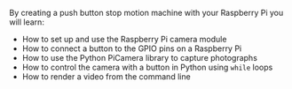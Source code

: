 By creating a push button stop motion machine with your Raspberry Pi you will learn:

- How to set up and use the Raspberry Pi camera module
- How to connect a button to the GPIO pins on a Raspberry Pi
- How to use the Python PiCamera library to capture photographs
- How to control the camera with a button in Python using `while` loops
- How to render a video from the command line
